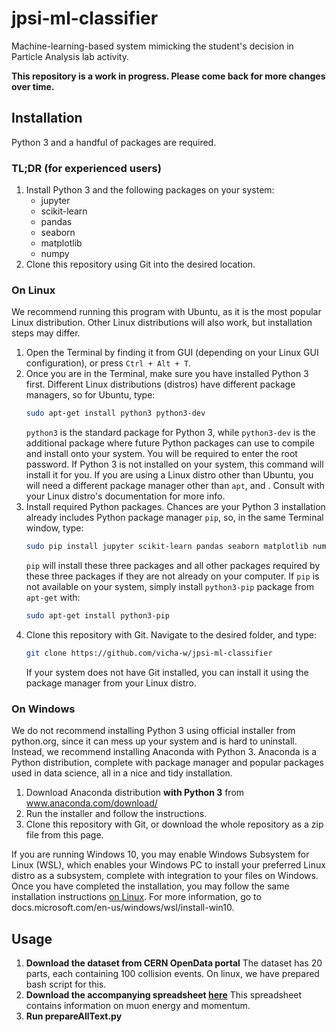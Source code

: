 # jpsi-ml-classifier
Machine-learning-based system mimicking the student's decision in Particle Analysis lab activity.

**This repository is a work in progress. Please come back for more changes over time.**

## Installation
Python 3 and a handful of packages are required.

### TL;DR (for experienced users)
1. Install Python 3 and the following packages on your system:
    * jupyter
    * scikit-learn
    * pandas
    * seaborn
    * matplotlib
    * numpy
2. Clone this repository using Git into the desired location.

### On Linux
We recommend running this program with Ubuntu, as it is the most popular Linux distribution. Other Linux distributions will also work, but installation steps may differ.
1. Open the Terminal by finding it from GUI (depending on your Linux GUI configuration), or press `Ctrl + Alt + T`.
2. Once you are in the Terminal, make sure you have installed Python 3 first. Different Linux distributions (distros) have different package managers, so for Ubuntu, type:
    ```bash
    sudo apt-get install python3 python3-dev
    ```
    `python3` is the standard package for Python 3, while `python3-dev` is the additional package where future Python packages can use to compile and install onto your system. You will be required to enter the root password. If Python 3 is not installed on your system, this command will install it for you. If you are using a Linux distro other than Ubuntu, you will need a different package manager other than `apt`, and . Consult with your Linux distro's documentation for more info.
3. Install required Python packages. Chances are your Python 3 installation already includes Python package manager `pip`, so, in the same Terminal window, type:
    ```bash
    sudo pip install jupyter scikit-learn pandas seaborn matplotlib numpy
    ```
    `pip` will install these three packages and all other packages required by these three packages if they are not already on your computer. If `pip` is not available on your system, simply install `python3-pip` package from `apt-get` with:
    ```bash
    sudo apt-get install python3-pip
    ```
4. Clone this repository with Git. Navigate to the desired folder, and type:
    ```bash
    git clone https://github.com/vicha-w/jpsi-ml-classifier
    ```
    If your system does not have Git installed, you can install it using the package manager from your Linux distro.

### On Windows
We do not recommend installing Python 3 using official installer from python.org, since it can mess up your system and is hard to uninstall. Instead, we recommend installing Anaconda with Python 3. Anaconda is a Python distribution, complete with package manager and popular packages used in data science, all in a nice and tidy installation.

1. Download Anaconda distribution **with Python 3** from www.anaconda.com/download/
2. Run the installer and follow the instructions.
3. Clone this repository with Git, or download the whole repository as a zip file from this page. 

If you are running Windows 10, you may enable Windows Subsystem for Linux (WSL), which enables your Windows PC to install your preferred Linux distro as a subsystem, complete with integration to your files on Windows. Once you have completed the installation, you may follow the same installation instructions [on Linux](#on-linux). For more information, go to docs.microsoft.com/en-us/windows/wsl/install-win10.

## Usage
1. **Download the dataset from CERN OpenData portal** The dataset has 20 parts, each containing 100 collision events. On linux, we have prepared bash script for this.
2. **Download the accompanying spreadsheet [here](http://opendata.cern.ch/record/301/files/dimuon-Jpsi.csv)** This spreadsheet contains information on muon energy and momentum.
3. **Run prepareAllText.py**

